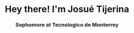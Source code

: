 <h1 align="center">Hey there! I'm Josué Tijerina</h1>
<h3 align="center">Sophomore at Tecnologico de Monterrey</h3>

